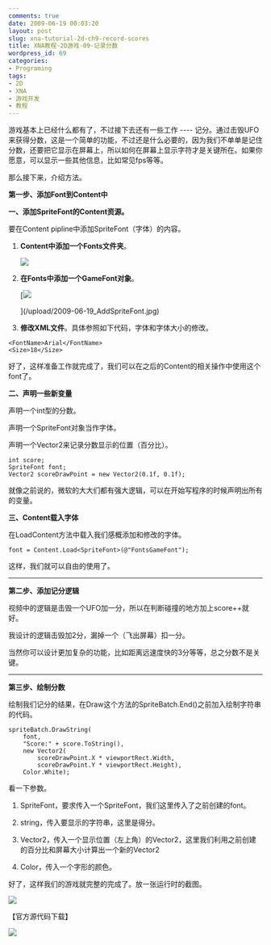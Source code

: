 ```yaml
---
comments: true
date: 2009-06-19 00:03:20
layout: post
slug: xna-tutorial-2d-ch9-record-scores
title: XNA教程-2D游戏-09-记录分数
wordpress_id: 69
categories:
- Programing
tags:
- 2D
- XNA
- 游戏开发
- 教程
---
```





游戏基本上已经什么都有了，不过接下去还有一些工作 ---- 记分。通过击毁UFO来获得分数，这是一个简单的功能，不过还是什么必要的，因为我们不单单是记住分数，还要把它显示在屏幕上，所以如何在屏幕上显示字符才是关键所在。如果你愿意，可以显示一些其他信息，比如常见fps等等。




那么接下来，介绍方法。




**第一步、添加Font到Content中**




**一、添加SpriteFont的Content资源。**




要在Content pipline中添加SpriteFont（字体）的内容。





	
  1. **Content中添加一个Fonts文件夹**。  

		![](/upload/2009-06-19_AddFontToContent.jpg)  

		  

		  

		

	
  2. **在Fonts中添加一个GameFont对象**。  

		[![](/upload/2009-06-19_AddSpriteFont.jpg)  

		  

		  

		  

		](/upload/2009-06-19_AddSpriteFont.jpg)

	
  3. **修改XML文件**。具体参照如下代码，字体和字体大小的修改。
		
    
    <FontName>Arial</FontName>
    <Size>18</Size>
    


	







好了，这样准备工作就完成了，我们可以在之后的Content的相关操作中使用这个font了。




**二、声明一些新变量**




声明一个int型的分数。




声明一个SpriteFont对象当作字体。




声明一个Vector2来记录分数显示的位置（百分比）。



    
    int score;
    SpriteFont font;
    Vector2 scoreDrawPoint = new Vector2(0.1f, 0.1f);
    




就像之前说的，微软的大大们都有强大逻辑，可以在开始写程序的时候声明出所有的变量。




**三、Content载入字体**




在LoadContent方法中载入我们感概添加和修改的字体。



    
    font = Content.Load<SpriteFont>(@"FontsGameFont");




这样，我们就可以自由的使用了。




* * *







**第二步、添加记分逻辑**




视频中的逻辑是击毁一个UFO加一分，所以在判断碰撞的地方加上score++就好。




我设计的逻辑击毁加2分，漏掉一个（飞出屏幕）扣一分。




当然你可以设计更加复杂的功能，比如距离远速度快的3分等等，总之分数不是关键。




* * *







**第三步、绘制分数**




绘制我们记分的结果，在Draw这个方法的SpriteBatch.End()之前加入绘制字符串的代码。



    
    spriteBatch.DrawString(
        font,
        "Score:" + score.ToString(),
        new Vector2(
            scoreDrawPoint.X * viewportRect.Width,
            scoreDrawPoint.Y * viewportRect.Height),
        Color.White);
    




看一下参数。





	
  1. SpriteFont，要求传入一个SpriteFont，我们这里传入了之前创建的font。

	
  2. string，传入要显示的字符串，这里是得分。

	
  3. Vector2，传入一个显示位置（左上角）的Vector2，这里我们利用之前创建的百分比和屏幕大小计算出一个新的Vector2

	
  4. Color，传入一个字形的颜色。




好了，这样我们的游戏就完整的完成了。放一张运行时的截图。




[![](/upload/2009-06-19_Chapter9_Runtime.jpg)](/upload/2009-06-19_Chapter9_Runtime.jpg)




【官方源代码下载】




[![](/upload/2009-06-12_download_XNA.png)](http://creators.xna.com/downloads/?id=156)
